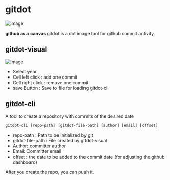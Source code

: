 # gitdot
![image](https://user-images.githubusercontent.com/10369528/194772233-a1a31d0a-b1b2-4994-86f8-b1556077e07e.png)

**github as a canvas**
gitdot is a dot image tool for github commit activity.



## gitdot-visual
![image](https://user-images.githubusercontent.com/10369528/194772273-b92f574c-6dc8-4edc-8f14-da746289f3e3.png)
- Select year
- Cell left click : add one commit
- Cell right click : remove one commit
- save Button : Save to file for loading gitdot-cli

## gitdot-cli
A tool to create a repository with commits of the desired date
```
gitdot-cli [repo-path] [gitdot-file-path] [author] [email] [offset]
```

- repo-path : Path to be initialized by git
- gitdot-file-path : File created by gitdot-visual
- Author: committer author
- Email: Committer email
- offset : the date to be added to the commit date (for adjusting the github dashboard)

After you create the repo, you can push it.
